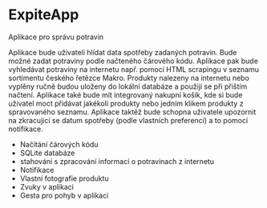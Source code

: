 # ExpiteApp
Aplikace pro správu potravin

Aplikace bude uživateli hlídat data spotřeby zadaných potravin. 
Bude možné zadat potraviny podle načteného čárového kódu. 
Aplikace pak bude vyhledávat potraviny na internetu např. pomocí HTML scrapingu v seznamu sortimentu českého řetězce Makro.
Produkty nalezeny na internetu nebo vyplěny ručně budou uloženy do lokální databáze a použijí se při přištím načtení.
Aplikace také bude mít integrovaný nakupní košík, kde si bude uživatel moct přidávat jakékoli produkty nebo jedním klikem produkty z spravovaného seznamu.
Aplikace taktéž bude schopna uživatele upozornit na zkracujicí se datum spotřeby (podle vlastních preferencí) a to pomocí notifikace.

- Načítání čárových kódu
- SQLite databáze
- stahování s zpracování informací o potravinach z internetu
- Notifikace
- Vlastní fotografie produktu
- Zvuky v aplikaci
- Gesta pro pohyb v aplikaci
